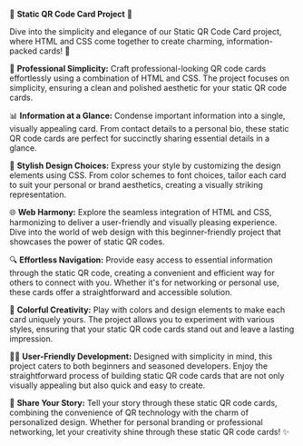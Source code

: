 🎨 **Static QR Code Card Project** 📇

Dive into the simplicity and elegance of our Static QR Code Card project, where HTML and CSS come together to create charming, information-packed cards! 🚀

💼 **Professional Simplicity:**
Craft professional-looking QR code cards effortlessly using a combination of HTML and CSS. The project focuses on simplicity, ensuring a clean and polished aesthetic for your static QR code cards.

📊 **Information at a Glance:**
Condense important information into a single, visually appealing card. From contact details to a personal bio, these static QR code cards are perfect for succinctly sharing essential details in a glance.

🎨 **Stylish Design Choices:**
Express your style by customizing the design elements using CSS. From color schemes to font choices, tailor each card to suit your personal or brand aesthetics, creating a visually striking representation.

🌐 **Web Harmony:**
Explore the seamless integration of HTML and CSS, harmonizing to deliver a user-friendly and visually pleasing experience. Dive into the world of web design with this beginner-friendly project that showcases the power of static QR codes.

🔍 **Effortless Navigation:**
Provide easy access to essential information through the static QR code, creating a convenient and efficient way for others to connect with you. Whether it's for networking or personal use, these cards offer a straightforward and accessible solution.

🌈 **Colorful Creativity:**
Play with colors and design elements to make each card uniquely yours. The project allows you to experiment with various styles, ensuring that your static QR code cards stand out and leave a lasting impression.

👩‍💻 **User-Friendly Development:**
Designed with simplicity in mind, this project caters to both beginners and seasoned developers. Enjoy the straightforward process of building static QR code cards that are not only visually appealing but also quick and easy to create.

🎉 **Share Your Story:**
Tell your story through these static QR code cards, combining the convenience of QR technology with the charm of personalized design. Whether for personal branding or professional networking, let your creativity shine through these static QR code cards! ✨
